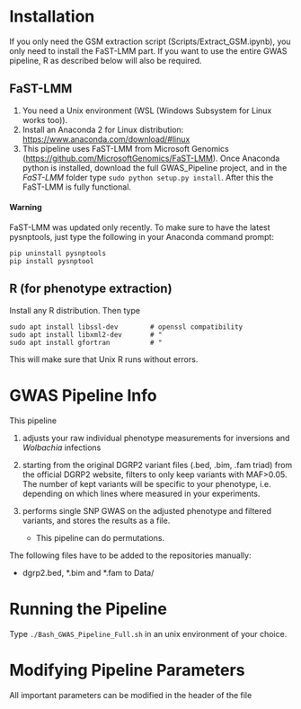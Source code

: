 # Installation
If you only need the GSM extraction script (Scripts/Extract_GSM.ipynb), you only need to install the FaST-LMM part. If you want to use the entire GWAS pipeline, R as described below will also be required.

## FaST-LMM

1) You need a Unix environment (WSL (Windows Subsystem for Linux works too)).
2) Install an Anaconda 2 for Linux distribution: https://www.anaconda.com/download/#linux
3) This pipeline uses FaST-LMM from Microsoft Genomics (https://github.com/MicrosoftGenomics/FaST-LMM). Once Anaconda python is installed, download the full GWAS_Pipeline project, and in the *FaST-LMM* folder type `sudo python setup.py install`. After this the FaST-LMM is fully functional.

#### Warning

FaST-LMM was updated only recently. To make sure to have the latest pysnptools, just type the following in your Anaconda command prompt:

`pip uninstall pysnptools`  
`pip install pysnptool`



## R (for phenotype extraction)
Install any R distribution. Then type

```
sudo apt install libssl-dev        # openssl compatibility
sudo apt install libxml2-dev       # "
sudo apt install gfortran          # "  
```

This will make sure that Unix R runs without errors.


# GWAS Pipeline Info

This pipeline

1. adjusts your raw individual phenotype measurements for inversions and *Wolbachia* infections
2. starting from the original DGRP2 variant files (.bed, .bim, .fam triad) from the official DGRP2 website, filters to only keep variants with MAF>0.05. The number of kept variants will be specific to your phenotype, i.e. depending on which lines where measured in your experiments.
3. performs single SNP GWAS on the adjusted phenotype and filtered variants, and stores the results as a file.

   * This pipeline can do permutations.

The following files have to be added to the repositories manually:

* dgrp2.bed, \*.bim and \*.fam to Data/

# Running the Pipeline

Type `./Bash_GWAS_Pipeline_Full.sh` in an unix environment of your choice.

# Modifying Pipeline Parameters

All important parameters can be modified in the header of the file